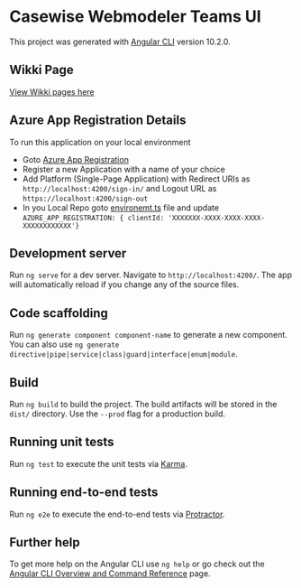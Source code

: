 # Casewise Webmodeler Teams UI

This project was generated with [Angular CLI](https://github.com/angular/angular-cli) version 10.2.0.

## Wikki Page
  [View Wikki pages here](https://github.com/erwin-inc/casewise-webmodeler-teams-mockups/wiki)

## Azure App Registration Details

To run this application on your local environment
  * Goto [Azure App Registration](https://portal.azure.com/#blade/Microsoft_AAD_RegisteredApps/ApplicationsListBlade)
  * Register a new Application with a name of your choice
  * Add Platform (Single-Page Application) with Redirect URIs as `http://localhost:4200/sign-in/` and Logout URL as `https://localhost:4200/sign-out`
  * In you Local Repo goto [environemt.ts](https://github.com/erwin-inc/casewise-webmodeler-teams-mockups/blob/master/src/environments/environment.ts) file and update 
`AZURE_APP_REGISTRATION: { clientId: 'XXXXXXX-XXXX-XXXX-XXXX-XXXXXXXXXXXX'}`

## Development server

Run `ng serve` for a dev server. Navigate to `http://localhost:4200/`. The app will automatically reload if you change any of the source files.

## Code scaffolding

Run `ng generate component component-name` to generate a new component. You can also use `ng generate directive|pipe|service|class|guard|interface|enum|module`.

## Build

Run `ng build` to build the project. The build artifacts will be stored in the `dist/` directory. Use the `--prod` flag for a production build.

## Running unit tests

Run `ng test` to execute the unit tests via [Karma](https://karma-runner.github.io).

## Running end-to-end tests

Run `ng e2e` to execute the end-to-end tests via [Protractor](http://www.protractortest.org/).

## Further help

To get more help on the Angular CLI use `ng help` or go check out the [Angular CLI Overview and Command Reference](https://angular.io/cli) page.
